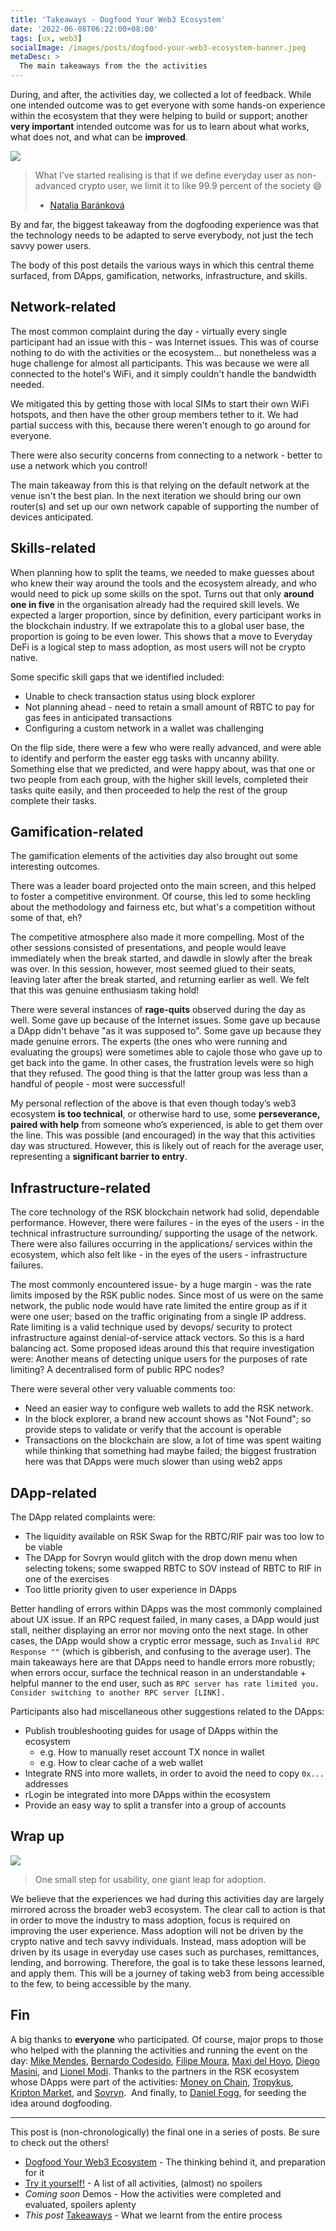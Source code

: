 ```yaml
---
title: 'Takeaways - Dogfood Your Web3 Ecosystem'
date: '2022-06-08T06:22:00+08:00'
tags: [ux, web3]
socialImage: /images/posts/dogfood-your-web3-ecosystem-banner.jpeg
metaDesc: >
  The main takeaways from the the activities
---
```


During, and after, the activities day, we collected a lot of feedback.
While one intended outcome was to get everyone with some hands-on experience
within the ecosystem that they were helping to build or support;
another **very important** intended outcome was for us to learn
about what works, what does not, and what can be **improved**.

![](/images/posts/dogfood-your-web3-ecosystem--user-realisation.png)
> What I’ve started realising is that if we define everyday user as non-advanced crypto user,
> we limit it to like 99.9 percent of the society 😄
> - [Natalia Baránková](https://www.linkedin.com/in/natybarankova/)

By and far, the biggest takeaway from the dogfooding experience was that
the technology needs to be adapted to serve everybody,
not just the tech savvy power users.

The body of this post details the various ways in which this central theme surfaced,
from DApps, gamification, networks, infrastructure, and skills.

## Network-related

The most common complaint during the day - virtually every single participant had an issue with this - was Internet issues. This was of course nothing to do with the activities or the ecosystem... but nonetheless was a huge challenge for almost all participants. This was because we were all connected to the hotel's WiFi, and it simply couldn't handle the bandwidth needed.

We mitigated this by getting those with local SIMs to start their own WiFi hotspots, and then have the other group members tether to it. We had partial success with this, because there weren't enough to go around for everyone.

There were also security concerns from connecting to a network - better to use a network which you control!

The main takeaway from this is that relying on the default network at the venue isn't the best plan. In the next iteration we should bring our own router(s) and set up our own network capable of supporting the number of devices anticipated.

## Skills-related

When planning how to split the teams, we needed to make guesses about who knew their way around the tools and the ecosystem already, and who would need to pick up some skills on the spot. Turns out that only **around one in five** in the organisation already had the required skill levels. We expected a larger proportion, since by definition, every participant works in the blockchain industry. If we extrapolate  this to a global user base, the proportion is going to be even lower. This shows that a move to Everyday DeFi is a logical step to mass adoption, as most users will not be crypto native.

Some specific skill gaps that we identified included:
- Unable to check transaction status using block explorer
- Not planning ahead - need to retain a small amount of RBTC to pay for gas fees in anticipated transactions
- Configuring a custom network in a wallet was challenging

On the flip side, there were a few who were really advanced, and were able to identify and perform the easter egg tasks with uncanny ability. Something else that we predicted, and were happy about, was that one or two people from each group, with the higher skill levels, completed their tasks quite easily, and then proceeded to help the rest of the group complete their tasks.

## Gamification-related

The gamification elements of the activities day also brought out some interesting outcomes.

There was a leader board projected onto the main screen, and this helped to foster a competitive environment. Of course, this led to some heckling about the methodology and fairness etc, but what's a competition without some of that, eh?

The competitive atmosphere also made it more compelling. Most of the other sessions consisted of presentations, and people would leave immediately when the break started, and dawdle in slowly after the break was over. In this session, however, most seemed glued to their seats, leaving later after the break started, and returning earlier as well. We felt that this was genuine enthusiasm taking hold!

There were several instances of **rage-quits** observed during the day as well. Some gave up because of the Internet issues. Some gave up because a DApp didn't behave "as it was supposed to". Some gave up because they made genuine errors. The experts (the ones who were running and evaluating the groups) were sometimes able to cajole those who gave up to get back into the game. In other cases, the frustration levels were so high that they refused. The good thing is that the latter group was less than a handful of people - most were successful!

My personal reflection of the above is that even though today’s web3 ecosystem **is too technical**, or otherwise hard to use, some **perseverance, paired with help** from someone who’s experienced, is able to get them over the line. This was possible (and encouraged) in the way that this activities day was structured. However, this is likely out of reach for the average user, representing a **significant barrier to entry**.

## Infrastructure-related

The core technology of the RSK blockchain network had solid, dependable performance.
However, there were failures - in the eyes of the users - in the technical infrastructure surrounding/ supporting the usage of the network. There were also failures occurring in the applications/ services within the ecosystem, which also felt like - in the eyes of the users - infrastructure failures.

The most commonly encountered issue- by a huge margin - was the rate limits imposed by the RSK public nodes. Since most of us were on the same network, the public node would have rate limited the entire group as if it were one user; based on the traffic originating from a single IP address. Rate limiting is a valid technique used by devops/ security to protect infrastructure against denial-of-service attack vectors. So this is a hard balancing act. Some proposed ideas around this that require investigation were: Another means of detecting unique users for the purposes of rate limiting? A decentralised form of public RPC nodes?

There were several other very valuable comments too:
- Need an easier way to configure web wallets to add the RSK network.
- In the block explorer, a brand new account shows as "Not Found"; so provide steps to validate or verify that the account is operable
- Transactions on the blockchain are slow, a lot of time was spent waiting while thinking that something had maybe failed; the biggest frustration here was that DApps were much slower than using web2 apps

## DApp-related

The DApp related complaints were:
- The liquidity available on RSK Swap for the RBTC/RIF pair was too low to be viable
- The DApp for Sovryn would glitch with the drop down menu when selecting tokens; some swapped RBTC to SOV instead of RBTC to RIF in one of the exercises
- Too little priority given to user experience in DApps

Better handling of errors within DApps was the most commonly complained about UX issue. If an RPC request failed, in many cases, a DApp would just stall, neither displaying an error nor moving onto the next stage. In other cases, the DApp would show a cryptic error message, such as `Invalid RPC Response ""` (which is gibberish, and confusing to the average user). The main takeaways here are that DApps need to handle errors more robustly; when errors occur, surface the technical reason in an understandable + helpful manner to the end user, such as `RPC server has rate limited you. Consider switching to another RPC server [LINK].`

Participants also had miscellaneous other suggestions related to the DApps:
- Publish troubleshooting guides for usage of DApps within the ecosystem
  - e.g. How to manually reset account TX nonce in wallet
  - e.g. How to clear cache of a web wallet
- Integrate RNS into more wallets, in order to avoid the need to copy `0x...` addresses
- rLogin be integrated into more DApps within the ecosystem
- Provide an easy way to split a transfer into a group of accounts

## Wrap up

![](/images/posts/dogfood-your-web3-ecosystem--user-quadrants-transition.png)
> One small step for usability, one giant leap for adoption.

We believe that the experiences we had during this activities day are largely mirrored across the broader web3 ecosystem. The clear call to action is that in order to move the industry to mass adoption, focus is required on improving the user experience. Mass adoption will not be driven by the crypto native and tech savvy individuals. Instead, mass adoption will be driven by its usage in everyday use cases such as purchases, remittances, lending, and borrowing. Therefore, the goal is to take these lessons learned, and apply them. This will be a journey of taking web3 from being accessible to the few, to being accessible by the many.

## Fin

A big thanks to **everyone** who participated. Of course, major props to those who helped with the planning the activities and running the event on the day: [Mike Mendes](https://www.linkedin.com/in/michaelmendes7), [Bernardo Codesido](https://www.linkedin.com/in/bernardocodesido), [Filipe Moura](https://www.linkedin.com/in/filipemoura), [Maxi del Hoyo](https://www.linkedin.com/in/0xmdh), [Diego Masini](https://www.linkedin.com/in/diegomasini), and [Lionel Modi](https://www.linkedin.com/in/hlmodi/). Thanks to the partners in the RSK ecosystem whose DApps were part of the activities: [Money on Chain](https://rif.moneyonchain.com/), [Tropykus](https://app.tropykus.com/?lang=en), [Kripton Market](https://marketplace.kriptonmarket.com/), and [Sovryn](https://live.sovryn.app/).  And finally, to [Daniel Fogg](https://www.linkedin.com/in/danielfogg), for seeding the  idea around dogfooding.

----

This post is (non-chronologically) the final one in a series of posts.
Be sure to check out the others!

- [Dogfood Your Web3 Ecosystem](/2022/dogfood-your-web3-ecosystem/) - The thinking behind it, and preparation for it
- [Try it yourself!](/2022/dogfood-your-web3-ecosystem-diy/) - A list of all activities, (almost) no spoilers
- *Coming soon* Demos - How the activities were completed and evaluated, spoilers aplenty
- *This post* [Takeaways](/2022/dogfood-your-web3-ecosystem-takeaways/) - What we learnt from the entire process
